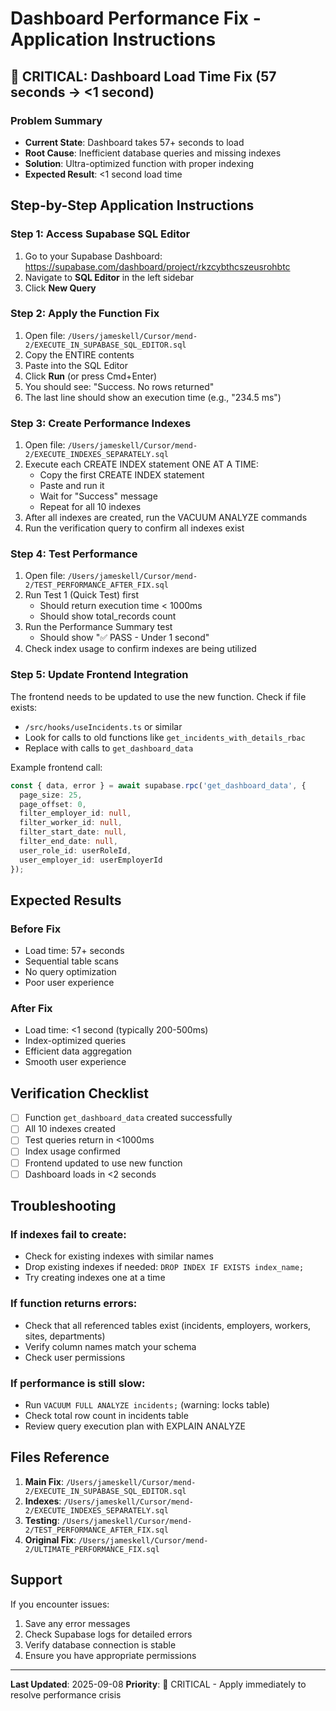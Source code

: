 # Dashboard Performance Fix - Application Instructions

## 🚨 CRITICAL: Dashboard Load Time Fix (57 seconds → <1 second)

### Problem Summary
- **Current State**: Dashboard takes 57+ seconds to load
- **Root Cause**: Inefficient database queries and missing indexes
- **Solution**: Ultra-optimized function with proper indexing
- **Expected Result**: <1 second load time

## Step-by-Step Application Instructions

### Step 1: Access Supabase SQL Editor
1. Go to your Supabase Dashboard: https://supabase.com/dashboard/project/rkzcybthcszeusrohbtc
2. Navigate to **SQL Editor** in the left sidebar
3. Click **New Query**

### Step 2: Apply the Function Fix
1. Open file: `/Users/jameskell/Cursor/mend-2/EXECUTE_IN_SUPABASE_SQL_EDITOR.sql`
2. Copy the ENTIRE contents
3. Paste into the SQL Editor
4. Click **Run** (or press Cmd+Enter)
5. You should see: "Success. No rows returned"
6. The last line should show an execution time (e.g., "234.5 ms")

### Step 3: Create Performance Indexes
1. Open file: `/Users/jameskell/Cursor/mend-2/EXECUTE_INDEXES_SEPARATELY.sql`
2. Execute each CREATE INDEX statement ONE AT A TIME:
   - Copy the first CREATE INDEX statement
   - Paste and run it
   - Wait for "Success" message
   - Repeat for all 10 indexes
3. After all indexes are created, run the VACUUM ANALYZE commands
4. Run the verification query to confirm all indexes exist

### Step 4: Test Performance
1. Open file: `/Users/jameskell/Cursor/mend-2/TEST_PERFORMANCE_AFTER_FIX.sql`
2. Run Test 1 (Quick Test) first
   - Should return execution time < 1000ms
   - Should show total_records count
3. Run the Performance Summary test
   - Should show "✅ PASS - Under 1 second"
4. Check index usage to confirm indexes are being utilized

### Step 5: Update Frontend Integration
The frontend needs to be updated to use the new function. Check if file exists:
- `/src/hooks/useIncidents.ts` or similar
- Look for calls to old functions like `get_incidents_with_details_rbac`
- Replace with calls to `get_dashboard_data`

Example frontend call:
```typescript
const { data, error } = await supabase.rpc('get_dashboard_data', {
  page_size: 25,
  page_offset: 0,
  filter_employer_id: null,
  filter_worker_id: null,
  filter_start_date: null,
  filter_end_date: null,
  user_role_id: userRoleId,
  user_employer_id: userEmployerId
});
```

## Expected Results

### Before Fix
- Load time: 57+ seconds
- Sequential table scans
- No query optimization
- Poor user experience

### After Fix
- Load time: <1 second (typically 200-500ms)
- Index-optimized queries
- Efficient data aggregation
- Smooth user experience

## Verification Checklist

- [ ] Function `get_dashboard_data` created successfully
- [ ] All 10 indexes created
- [ ] Test queries return in <1000ms
- [ ] Index usage confirmed
- [ ] Frontend updated to use new function
- [ ] Dashboard loads in <2 seconds

## Troubleshooting

### If indexes fail to create:
- Check for existing indexes with similar names
- Drop existing indexes if needed: `DROP INDEX IF EXISTS index_name;`
- Try creating indexes one at a time

### If function returns errors:
- Check that all referenced tables exist (incidents, employers, workers, sites, departments)
- Verify column names match your schema
- Check user permissions

### If performance is still slow:
- Run `VACUUM FULL ANALYZE incidents;` (warning: locks table)
- Check total row count in incidents table
- Review query execution plan with EXPLAIN ANALYZE

## Files Reference

1. **Main Fix**: `/Users/jameskell/Cursor/mend-2/EXECUTE_IN_SUPABASE_SQL_EDITOR.sql`
2. **Indexes**: `/Users/jameskell/Cursor/mend-2/EXECUTE_INDEXES_SEPARATELY.sql`
3. **Testing**: `/Users/jameskell/Cursor/mend-2/TEST_PERFORMANCE_AFTER_FIX.sql`
4. **Original Fix**: `/Users/jameskell/Cursor/mend-2/ULTIMATE_PERFORMANCE_FIX.sql`

## Support

If you encounter issues:
1. Save any error messages
2. Check Supabase logs for detailed errors
3. Verify database connection is stable
4. Ensure you have appropriate permissions

---

**Last Updated**: 2025-09-08
**Priority**: 🚨 CRITICAL - Apply immediately to resolve performance crisis